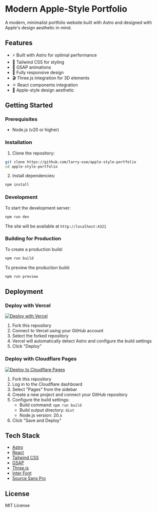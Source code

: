 # Modern Apple-Style Portfolio

A modern, minimalist portfolio website built with Astro and designed with Apple's design aesthetic in mind.

## Features

- ⚡️ Built with Astro for optimal performance
- 🎨 Tailwind CSS for styling
- 🌟 GSAP animations
- 📱 Fully responsive design
- 🎬 Three.js integration for 3D elements
- ⚛️ React components integration
- 🍎 Apple-style design aesthetic

## Getting Started

### Prerequisites

- Node.js (v20 or higher)

### Installation

1. Clone the repository:

```bash
git clone https://github.com/larry-xue/apple-style-portfolio
cd apple-style-portfolio
```

2. Install dependencies:

```bash
npm install
```

### Development

To start the development server:

```bash
npm run dev
```

The site will be available at `http://localhost:4321`

### Building for Production

To create a production build:

```bash
npm run build
```

To preview the production build:

```bash
npm run preview
```

## Deployment

### Deploy with Vercel

[![Deploy with Vercel](https://vercel.com/button)](https://vercel.com/new/clone?repository-url=https://github.com/larry-xue/apple-style-portfolio)

1. Fork this repository
2. Connect to Vercel using your GitHub account
3. Select the forked repository
4. Vercel will automatically detect Astro and configure the build settings
5. Click "Deploy"

### Deploy with Cloudflare Pages

[![Deploy to Cloudflare Pages](https://img.shields.io/badge/Deploy%20to-Cloudflare%20Pages-orange.svg?logo=cloudflare)](https://dash.cloudflare.com/sign-up)

1. Fork this repository
2. Log in to the Cloudflare dashboard
3. Select "Pages" from the sidebar
4. Create a new project and connect your GitHub repository
5. Configure the build settings:
   - Build command: `npm run build`
   - Build output directory: `dist`
   - Node.js version: 20.x
6. Click "Save and Deploy"

## Tech Stack

- [Astro](https://astro.build)
- [React](https://reactjs.org)
- [Tailwind CSS](https://tailwindcss.com)
- [GSAP](https://greensock.com/gsap)
- [Three.js](https://threejs.org)
- [Inter Font](https://rsms.me/inter)
- [Source Sans Pro](https://fonts.google.com/specimen/Source+Sans+Pro)

## License

MIT License
